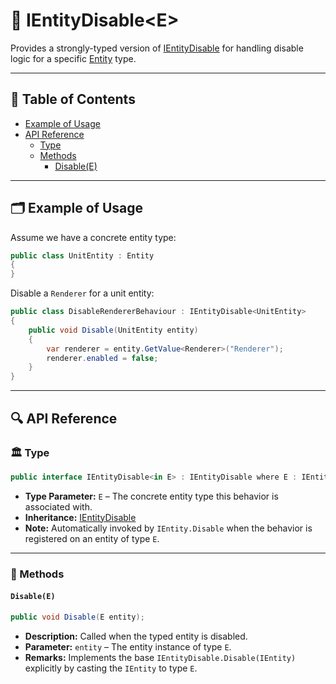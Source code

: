 #  🧩 IEntityDisable&lt;E&gt;

Provides a strongly-typed version of [IEntityDisable](IEntityDisable.md) for handling disable logic for a specific
[Entity](../Entities/Manual.md) type.

---

## 📑 Table of Contents

- [Example of Usage](#-example-of-usage)
- [API Reference](#-api-reference)
  - [Type](#-type)
  - [Methods](#-methods)
    - [Disable(E)](#disablee)

---

## 🗂 Example of Usage

Assume we have a concrete entity type:

```csharp
public class UnitEntity : Entity
{
}
```

Disable a `Renderer` for a unit entity:

```csharp
public class DisableRendererBehaviour : IEntityDisable<UnitEntity>
{
    public void Disable(UnitEntity entity)
    {
        var renderer = entity.GetValue<Renderer>("Renderer");
        renderer.enabled = false;
    }
}
```

---

## 🔍 API Reference

### 🏛️ Type <div id="-type"></div>

```csharp
public interface IEntityDisable<in E> : IEntityDisable where E : IEntity
```

- **Type Parameter:** `E` – The concrete entity type this behavior is associated with.
- **Inheritance:** [IEntityDisable](IEntityDisable.md)
- **Note:** Automatically invoked by `IEntity.Disable` when the behavior is registered on an entity of type `E`.

---

### 🏹 Methods

#### `Disable(E)`

```csharp
public void Disable(E entity);
```

- **Description:** Called when the typed entity is disabled.
- **Parameter:** `entity` – The entity instance of type `E`.
- **Remarks:** Implements the base `IEntityDisable.Disable(IEntity)` explicitly by casting the `IEntity` to type `E`.